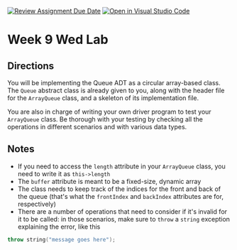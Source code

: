 [![Review Assignment Due Date](https://classroom.github.com/assets/deadline-readme-button-22041afd0340ce965d47ae6ef1cefeee28c7c493a6346c4f15d667ab976d596c.svg)](https://classroom.github.com/a/W3eTIbNK)
[![Open in Visual Studio Code](https://classroom.github.com/assets/open-in-vscode-2e0aaae1b6195c2367325f4f02e2d04e9abb55f0b24a779b69b11b9e10269abc.svg)](https://classroom.github.com/online_ide?assignment_repo_id=21108100&assignment_repo_type=AssignmentRepo)
# Week 9 Wed Lab

## Directions

You will be implementing the Queue ADT as a circular array-based class. The `Queue` abstract class is already given to you, along with the header file for the `ArrayQueue` class, and a skeleton of its implementation file.

You are also in charge of writing your own driver program to test your `ArrayQueue` class. Be thorough with your testing by checking all the operations in different scenarios and with various data types.

## Notes

- If you need to access the `length` attribute in your `ArrayQueue` class, you need to write it as `this->length`
- The `buffer` attribute is meant to be a fixed-size, dynamic array
- The class needs to keep track of the indices for the front and back of the queue (that's what the `frontIndex` and `backIndex` attributes are for, respectively)
- There are a number of operations that need to consider if it's invalid for it to be called: in those scenarios, make sure to `throw` a `string` exception explaining the error, like this
```C++
throw string("message goes here");
```

